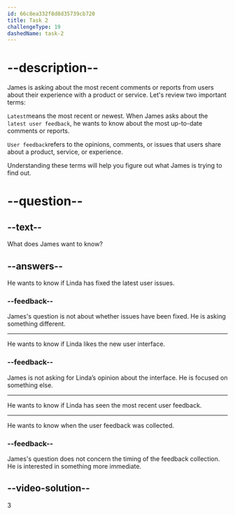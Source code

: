 ```yaml
---
id: 66c8ea332f8d8d35739cb720
title: Task 2
challengeType: 19
dashedName: task-2
---
```


<!-- (Audio) James: Have you seen the latest user feedback? -->

# --description--

James is asking about the most recent comments or reports from users about their experience with a product or service. Let's review two important terms:

`Latest`means the most recent or newest. When James asks about the `latest user feedback`, he wants to know about the most up-to-date comments or reports.
  
`User feedback`refers to the opinions, comments, or issues that users share about a product, service, or experience. 

Understanding these terms will help you figure out what James is trying to find out.

# --question--

## --text--

What does James want to know?

## --answers--

He wants to know if Linda has fixed the latest user issues.

### --feedback--

James's question is not about whether issues have been fixed. He is asking something different.

---

He wants to know if Linda likes the new user interface.

### --feedback--

James is not asking for Linda’s opinion about the interface. He is focused on something else.

---

He wants to know if Linda has seen the most recent user feedback.

---

He wants to know when the user feedback was collected.

### --feedback--

James's question does not concern the timing of the feedback collection. He is interested in something more immediate.
  
## --video-solution--

3
